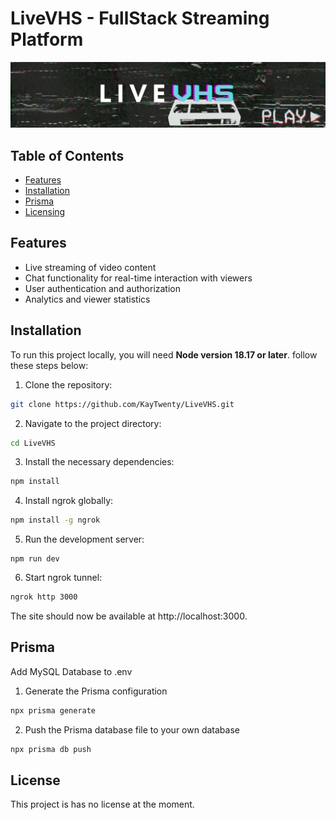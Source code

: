 # LiveVHS - FullStack Streaming Platform
<img src="https://raw.githubusercontent.com/KayTwenty/LiveVHS/main/public/banner.png" alt="Banner">

## Table of Contents
- [Features](#features)
- [Installation](#installation)
- [Prisma](#prisma)
- [Licensing](#license)

## Features
- Live streaming of video content
- Chat functionality for real-time interaction with viewers
- User authentication and authorization
- Analytics and viewer statistics

## Installation

To run this project locally, you will need **Node version 18.17 or later**. follow these steps below:

1. Clone the repository:
```bash
git clone https://github.com/KayTwenty/LiveVHS.git
```

2. Navigate to the project directory:
```bash
cd LiveVHS
```

3. Install the necessary dependencies:
```bash
npm install
```

4. Install ngrok globally:
```bash
npm install -g ngrok
```

5. Run the development server:
```
npm run dev
```

6. Start ngrok tunnel:
```bash
ngrok http 3000
```
The site should now be available at http://localhost:3000.

## Prisma
Add MySQL Database to .env

1. Generate the Prisma configuration
```bash
npx prisma generate
```

2. Push the Prisma database file to your own database
```bash
npx prisma db push
```

## License

This project is has no license at the moment.